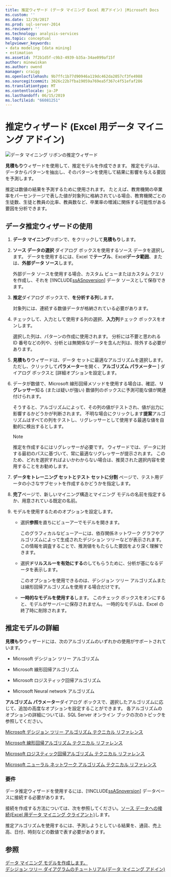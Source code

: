 ```yaml
---
title: 推定ウィザード (データ マイニング Excel 用アドイン) |Microsoft Docs
ms.custom: ''
ms.date: 12/29/2017
ms.prod: sql-server-2014
ms.reviewer: ''
ms.technology: analysis-services
ms.topic: conceptual
helpviewer_keywords:
- data modeling [data mining]
- estimation
ms.assetid: 7f2b1d5f-c9b3-4939-b35a-34ae099af15f
author: minewiskan
ms.author: owend
manager: craigg
ms.openlocfilehash: 9b7ffc1b77d90946a119dc462da2057cf3fe4988
ms.sourcegitcommit: 3026c22b7fba19059a769ea5f367c4f51efaf286
ms.translationtype: MT
ms.contentlocale: ja-JP
ms.lasthandoff: 06/15/2019
ms.locfileid: "66081251"
---
```

# <a name="estimate-wizard-data-mining-add-ins-for-excel"></a>推定ウィザード (Excel 用データ マイニング アドイン)
  ![データ マイニング リボンの推定ウィザード](media/dmc-estimate.gif "データ マイニング リボンの推定ウィザード")  
  
 **見積もり**ウィザードを使用して、推定モデルを作成できます。 推定モデルは、データからパターンを抽出し、そのパターンを使用して結果に影響を与える要因を予測します。  
  
 推定は数値の結果を予測するために使用されます。 たとえば、教育機関の卒業率をパーセンテージで表した値が対象列に格納されている場合、教育機関ごとの生徒数、生徒と教員の比率、教員数など、卒業率の増減に関係する可能性がある要因を分析できます。  
  
## <a name="using-the-estimate-data-wizard"></a>データ推定ウィザードの使用  
  
1.  **データ マイニング**リボンで、をクリックして**見積もり**します。  
  
2.  **ソース データの選択** ダイアログ ボックスを使用するソース データを選択します。 データを使用するには、Excel で**テーブル**、Excel**データ範囲**、または、**外部データ ソース**します。  
  
     外部データ ソースを使用する場合、カスタム ビューまたはカスタム クエリを作成し、それを [!INCLUDE[ssASnoversion](../includes/ssasnoversion-md.md)] データ ソースとして保存できます。  
  
3.  **推定**ダイアログ ボックスで、**を分析する列**します。  
  
     対象列には、連続する数値データが格納されている必要があります。  
  
4.  チェックして、入力として使用する列の選択、**入力列**チェック ボックスをオンします。  
  
     選択した列は、パターンの作成に使用されます。 分析には不要と思われる ID 番号などの列や、分析とは無関係なデータを含んだ列は、除外する必要があります。  
  
5.  **見積もり**ウィザードは、データ セットに最適なアルゴリズムを選択します。 ただし、クリックして**パラメーター**を開く、**アルゴリズム パラメーター** ] ダイアログ ボックスと [詳細オプションを設定します。  
  
6.  データが数値で、Microsoft 線形回帰メソッドを使用する場合は、確認、**リグレッサー**知る (または疑いが強い) 数値列のボックスに予測可能な値が関連付けられます。  
  
     そうすると、アルゴリズムによって、その列の値がテストされ、値が出力に影響するかどうかが判断されます。 不明な場合にクリックします**提案**アルゴリズムはすべての列をテストし、リグレッサーとして使用する最適な値を自動的に検出するとします。  
  
    > [!NOTE]  
    >  推定を作成するにはリグレッサーが必要です。 ウィザードでは、データに対する最初のパスに基づいて、常に最適なリグレッサーが提示されます。 このため、どれを選択すればよいかわからない場合は、推奨された選択内容を使用することをお勧めします。  
  
7.  **データをトレーニング セットとテスト セットに分割** ページで、テスト用データの小さなサブセットを作成するかどうかを指定します。  
  
8.  **完了**ページで、新しいマイニング構造とマイニング モデルの名前を指定するか、用意されている既定の名前。  
  
9. モデルを使用するためのオプションを設定します。  
  
    -   選択**参照**を直ちにビューアーでモデルを開きます。  
  
         このグラフィカルなビューアーには、依存関係ネットワーク グラフやアルゴリズムによって生成されたデジション ツリーなどが表示されます。 この情報を調査することで、推測値をもたらした要因をより深く理解できます。  
  
    -   選択**ドリルスルーを有効にする**のしてもらうために、分析が基になるデータを表示します。  
  
         このオプションを使用できるのは、デシジョン ツリー アルゴリズムまたは線形回帰アルゴリズムを使用する場合だけです。  
  
    -   **一時的なモデルを使用する**します。 このチェック ボックスをオンにすると、モデルがサーバーに保存されません。 一時的なモデルは、Excel の終了時に削除されます。  
  
## <a name="more-about-estimation-models"></a>推定モデルの詳細  
 **見積もり**ウィザードには、次のアルゴリズムのいずれかの使用がサポートされています。  
  
-   Microsoft デシジョン ツリー アルゴリズム  
  
-   Microsoft 線形回帰アルゴリズム  
  
-   Microsoft ロジスティック回帰アルゴリズム  
  
-   Microsoft Neural network アルゴリズム  
  
 **アルゴリズム パラメーター**ダイアログ ボックスで、選択したアルゴリズムに応じて、追加の高度なオプションを設定することができます。 各アルゴリズムのオプションの詳細については、SQL Server オンライン ブックの次のトピックを参照してください。  
  
 [Microsoft デシジョン ツリー アルゴリズム テクニカル リファレンス](data-mining/microsoft-decision-trees-algorithm-technical-reference.md)  
  
 [Microsoft 線形回帰アルゴリズム テクニカル リファレンス](data-mining/microsoft-linear-regression-algorithm-technical-reference.md)  
  
 [Microsoft ロジスティック回帰アルゴリズム テクニカル リファレンス](data-mining/microsoft-logistic-regression-algorithm-technical-reference.md)  
  
 [Microsoft ニューラル ネットワーク アルゴリズム テクニカル リファレンス](data-mining/microsoft-neural-network-algorithm-technical-reference.md)  
  
### <a name="requirements"></a>要件  
 データ推定ウィザードを使用するには、[!INCLUDE[ssASnoversion](../includes/ssasnoversion-md.md)] データベースに接続する必要があります。  
  
 接続を作成する方法については、次を参照してください。[ソース データへの接続&#40;Excel 用データ マイニング クライアント&#41;](connect-to-source-data-data-mining-client-for-excel.md)します。  
  
 推定アルゴリズムを使用するには、予測しようとしている結果を、通貨、売上高、日付、時刻などの数値で表す必要があります。  
  
## <a name="see-also"></a>参照  
 [データ マイニング モデルを作成します。](creating-a-data-mining-model.md)   
 [デシジョン ツリー ダイアグラムのチュートリアル&#40;データ マイニング アドイン&#41;](decision-tree-diagram-walkthrough-data-mining-add-ins.md)  
  
  
